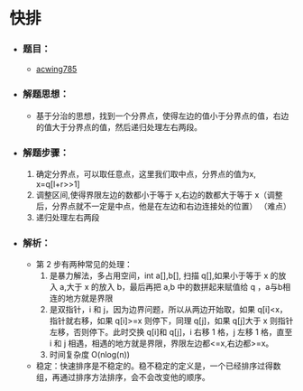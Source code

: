 # 快排

- ### 题目：

  - [acwing785](https://www.acwing.com/activity/content/problem/content/819/)

- ### 解题思想：

  - 基于分治的思想，找到一个分界点，使得左边的值小于分界点的值，右边的值大于分界点的值，然后递归处理左右两段。

- ### 解题步骤：

  1. 确定分界点，可以取任意点，这里我们取中点，分界点的值为x, x=q[l+r>>1]
  2. 调整区间,使得界限左边的数都小于等于 x,右边的数都大于等于 x（调整后，分界点就不一定是中点，他是在左边和右边连接处的位置） （难点）
  3. 递归处理左右两段

- ### 解析：

  - 第 2 步有两种常见的处理：
    1. 是暴力解法，多占用空间，int a[],b[], 扫描 q[],如果小于等于 x 的放入 a,大于 x 的放入 b，最后再把 a,b 中的数拼起来赋值给 q ，a与b相连的地方就是界限
    2. 是双指针，i 和 j，因为边界问题，所以从两边开始取，如果 q[i]<x，指针就右移，如果 q[i]>=x 则停下，同理 q[j]，如果 q[j]大于 x 则指针左移，否则停下。此时交换 q[i]和 q[j]，i 右移 1 格，j 左移 1 格，直至 i 和 j 相遇，相遇的地方就是界限，界限左边都<=x,右边都>=x。
    3. 时间复杂度 O(nlog(n))
  - 稳定：快速排序是不稳定的。稳不稳定的定义是，一个已经排序过得数组，再通过排序方法排序，会不会改变他的顺序。
